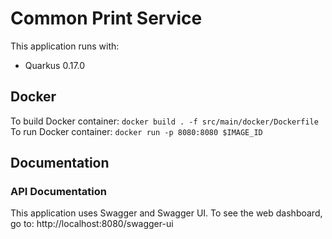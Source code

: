 # Common Print Service
This application runs with:
- Quarkus 0.17.0

## Docker

To build Docker container: `docker build . -f src/main/docker/Dockerfile`
To run Docker container: `docker run -p 8080:8080 $IMAGE_ID`

## Documentation

### API Documentation
This application uses Swagger and Swagger UI.
To see the web dashboard, go to: http://localhost:8080/swagger-ui
